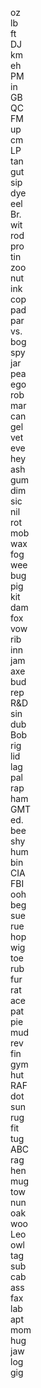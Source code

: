 oz  </br>lb  </br>ft  </br>DJ  </br>km  </br>eh  </br>PM  </br>in  </br>GB  </br>QC  </br>FM  </br>up  </br>cm  </br>LP  </br>tan  </br>gut  </br>sip  </br>dye  </br>eel  </br>Br.  </br>wit  </br>rod  </br>pro  </br>tin  </br>zoo  </br>nut  </br>ink  </br>cop  </br>pad  </br>par  </br>vs.  </br>bog  </br>spy  </br>jar  </br>pea  </br>ego  </br>rob  </br>mar  </br>can  </br>gel  </br>vet  </br>eve  </br>hey  </br>ash  </br>gum  </br>dim  </br>sic  </br>nil  </br>rot  </br>mob  </br>wax  </br>fog  </br>wee  </br>bug  </br>pig  </br>kit  </br>dam  </br>fox  </br>vow  </br>rib  </br>inn  </br>jam  </br>axe  </br>bud  </br>rep  </br>R&D  </br>sin  </br>dub  </br>Bob  </br>rig  </br>lid  </br>lag  </br>pal  </br>rap  </br>ham  </br>GMT  </br>ed.  </br>bee  </br>shy  </br>hum  </br>bin  </br>CIA  </br>FBI  </br>ooh  </br>beg  </br>sue  </br>rue  </br>hop  </br>wig  </br>toe  </br>rub  </br>fur  </br>rat  </br>ace  </br>pat  </br>pie  </br>mud  </br>rev  </br>fin  </br>gym  </br>hut  </br>RAF  </br>dot  </br>sun  </br>rug  </br>fit  </br>tug  </br>ABC  </br>rag  </br>hen  </br>mug  </br>tow  </br>nun  </br>oak  </br>woo  </br>Leo  </br>owl  </br>tag  </br>sub  </br>cab  </br>ass  </br>fax  </br>lab  </br>apt  </br>mom  </br>hug  </br>jaw  </br>log  </br>gig  </br>
